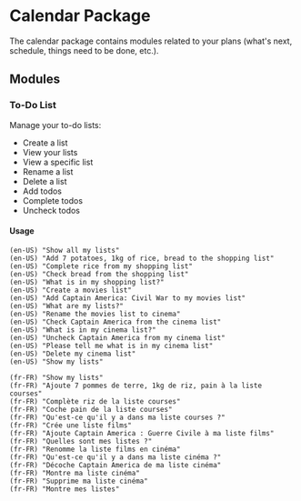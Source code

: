 # Calendar Package

The calendar package contains modules related to your plans (what's next, schedule, things need to be done, etc.).

## Modules

### To-Do List

Manage your to-do lists:
- Create a list
- View your lists
- View a specific list
- Rename a list
- Delete a list
- Add todos
- Complete todos
- Uncheck todos

#### Usage

```
(en-US) "Show all my lists"
(en-US) "Add 7 potatoes, 1kg of rice, bread to the shopping list"
(en-US) "Complete rice from my shopping list"
(en-US) "Check bread from the shopping list"
(en-US) "What is in my shopping list?"
(en-US) "Create a movies list"
(en-US) "Add Captain America: Civil War to my movies list"
(en-US) "What are my lists?"
(en-US) "Rename the movies list to cinema"
(en-US) "Check Captain America from the cinema list"
(en-US) "What is in my cinema list?"
(en-US) "Uncheck Captain America from my cinema list"
(en-US) "Please tell me what is in my cinema list"
(en-US) "Delete my cinema list"
(en-US) "Show my lists"

(fr-FR) "Show my lists"
(fr-FR) "Ajoute 7 pommes de terre, 1kg de riz, pain à la liste courses"
(fr-FR) "Complète riz de la liste courses"
(fr-FR) "Coche pain de la liste courses"
(fr-FR) "Qu'est-ce qu'il y a dans ma liste courses ?"
(fr-FR) "Crée une liste films"
(fr-FR) "Ajoute Captain America : Guerre Civile à ma liste films"
(fr-FR) "Quelles sont mes listes ?"
(fr-FR) "Renomme la liste films en cinéma"
(fr-FR) "Qu'est-ce qu'il y a dans ma liste cinéma ?"
(fr-FR) "Décoche Captain America de ma liste cinéma"
(fr-FR) "Montre ma liste cinéma"
(fr-FR) "Supprime ma liste cinéma"
(fr-FR) "Montre mes listes"
```
